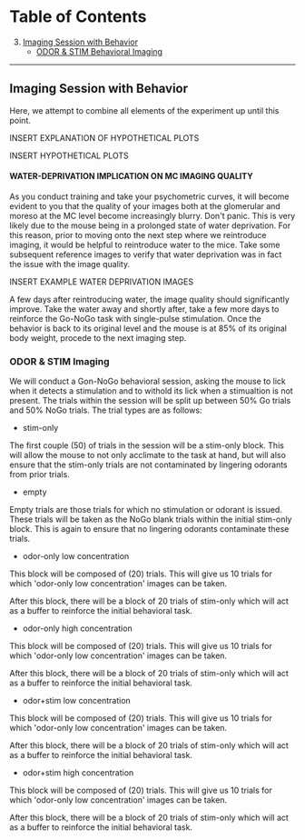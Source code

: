 # Table of Contents
3. [Imaging Session with Behavior](#imaging-session-with-behavior)
   - [ODOR & STIM Behavioral Imaging](#odor-stim-behavior-imaging)

---

## Imaging Session with Behavior

Here, we attempt to combine all elements of the experiment up until this point. 

INSERT EXPLANATION OF HYPOTHETICAL PLOTS

INSERT HYPOTHETICAL PLOTS

#### WATER-DEPRIVATION IMPLICATION ON MC IMAGING QUALITY

As you conduct training and take your psychometric curves, it will become evident to you that the quality of your images both at the glomerular and moreso at the MC level become increasingly blurry. Don't panic. This is very likely due to the mouse being in a prolonged state of water deprivation. For this reason, prior to moving onto the next step where we reintroduce imaging, it would be helpful to reintroduce water to the mice. Take some subsequent reference images to verify that water deprivation was in fact the issue with the image quality.

INSERT EXAMPLE WATER DEPRIVATION IMAGES

A few days after reintroducing water, the image quality should significantly improve. Take the water away and shortly after, take a few more days to reinforce the Go-NoGo task with single-pulse stimulation. Once the behavior is back to its original level and the mouse is at 85% of its original body weight, procede to the next imaging step.

### ODOR & STIM Imaging 

We will conduct a Gon-NoGo behavioral session, asking the mouse to lick when it detects a stimulation and to withold its lick when a stimualtion is not present. The trials within the session will be split up between 50% Go trials and 50% NoGo trials. The trial types are as follows:

* stim-only

The first couple (50) of trials in the session will be a stim-only block. This will allow the mouse to not only acclimate to the task at hand, but will also ensure that the stim-only trials are not contaminated by lingering odorants from prior trials.

* empty

Empty trials are those trials for which no stimulation or odorant is issued. These trials will be taken as the NoGo blank trials within the initial stim-only block. This is again to ensure that no lingering odorants contaminate these trials.

* odor-only low concentration

This block will be composed of (20) trials. This will give us 10 trials for which 'odor-only low concentration' images can be taken.

After this block, there will be a block of 20 trials of stim-only which will act as a buffer to reinforce the initial behavioral task.

* odor-only high concentration

This block will be composed of (20) trials. This will give us 10 trials for which 'odor-only low concentration' images can be taken.

After this block, there will be a block of 20 trials of stim-only which will act as a buffer to reinforce the initial behavioral task.

* odor+stim low concentration

This block will be composed of (20) trials. This will give us 10 trials for which 'odor-only low concentration' images can be taken.

After this block, there will be a block of 20 trials of stim-only which will act as a buffer to reinforce the initial behavioral task.
  
* odor+stim high concentration

This block will be composed of (20) trials. This will give us 10 trials for which 'odor-only low concentration' images can be taken.

After this block, there will be a block of 20 trials of stim-only which will act as a buffer to reinforce the initial behavioral task.
